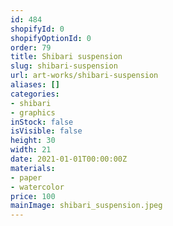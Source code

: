 ```yaml
---
id: 484
shopifyId: 0
shopifyOptionId: 0
order: 79
title: Shibari suspension
slug: shibari-suspension
url: art-works/shibari-suspension
aliases: []
categories:
- shibari
- graphics
inStock: false
isVisible: false
height: 30
width: 21
date: 2021-01-01T00:00:00Z
materials:
- paper
- watercolor
price: 100
mainImage: shibari_suspension.jpeg
---
```

